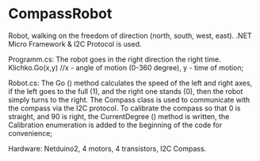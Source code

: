 # CompassRobot
 Robot, walking on the freedom of direction (north, south, west, east). .NET Micro Framework &amp; I2C Protocol is used.
 
 
 
 
Programm.cs: 
The robot goes in the right direction the right time.
Klichko.Go(x,y)  //x - angle of motion (0-360 degree), y - time of motion;


Robot.cs:
The Go () method calculates the speed of the left and right axes, if the left goes to the full (1), and the right one stands (0), then the robot simply turns to the right. The Compass class is used to communicate with the compass via the I2C protocol. To calibrate the compass so that 0 is straight, and 90 is right, the CurrentDegree () method is written, the Calibration enumeration is added to the beginning of the code for convenience;

Hardware: Netduino2, 4 motors, 4 transistors, I2C Compass.
